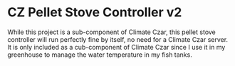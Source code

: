 # CZ Pellet Stove Controller v2

While this project is a sub-component of Climate Czar, this pellet stove controller will run perfectly fine by itself, no need for a Climate Czar server. It is only included as a cub-component of Climate Czar since I use it in my greenhouse to manage the water temperature in my fish tanks.

